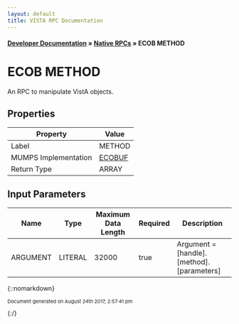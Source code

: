 ```yaml
---
layout: default
title: VISTA RPC Documentation
---
```


#### [Developer Documentation](../index) &#187; [Native RPCs](TableOfContents) &#187; ECOB METHOD<br/>
# ECOB METHOD

An RPC to manipulate VistA objects.

## Properties

Property | Value
--- | ---
Label | METHOD
MUMPS Implementation | [ECOBUF](http://code.osehra.org/dox/Routine_ECOBUF_source.html)
Return Type | ARRAY


## Input Parameters

Name | Type | Maximum Data Length | Required | Description
--- | --- | --- | --- | ---
ARGUMENT | LITERAL | 32000 | true | Argument &#x3D; [handle].[method].[parameters]



{::nomarkdown} <br/><p style="font-size: 11px">Document generated on August 24th 2017, 2:57:41 pm</p>{:/}